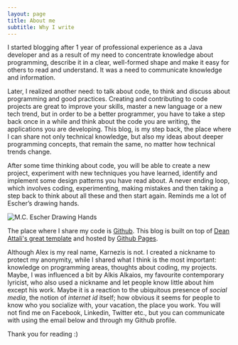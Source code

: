 ```yaml
---
layout: page
title: About me
subtitle: Why I write
---
```


I started blogging after 1 year of professional experience as a Java developer and as a result of my need to concentrate knowledge about programming, describe it in a clear, well-formed shape and make it easy for others to read and understand. It was a need to communicate knowledge and information.

Later, I realized another need: to talk about code, to think and discuss about programming and good practices. Creating and contributing to code projects are great to improve your skills, master a new language or a new tech trend, but in order to be a better programmer, you have to take a step back once in a while and think about the code you are writing, the applications you are developing. This blog, is my step back, the place where I can share not only technical knowledge, but also my ideas about deeper programming concepts, that remain the same, no matter how technical trends change.

After some time thinking about code, you will be able to create a new project, experiment with new techniques you have learned, identify and implement some design patterns you have read about. A never ending loop, which involves coding, experimenting, making mistakes and then taking a step back to think about all these and then start again. Reminds me a lot of Escher’s drawing hands.

![M.C. Escher Drawing Hands](http://www.mcescher.com/wp-content/uploads/2013/10/LW355-MC-Escher-Drawing-Hands-1948.jpg)

The place where I share my code is [Github](https://github.com/alkarn). This blog is built on top of [Dean Attali's great template](https://github.com/daattali/beautiful-jekyll) and hosted by [Github Pages](https://pages.github.com).

Although Alex is my real name, Karnezis is not. I created a nickname to protect my anonymity, while I shared what I think is the most important: knowledge on programming areas, thoughts about coding, my projects. Maybe, I was influenced a bit by Alkis Alkaios, my favourite contemporary lyricist, who also used a nickname and let people know little about him except his work. Maybe it is a reaction to the ubiquitous presence of *social media*, the notion of *internet id* itself; how obvious it seems for people to know who you socialize with, your vacation, the place you work. You will not find me on Facebook, Linkedin, Twitter etc., but you can communicate with using the email below and through my Github profile.

Thank you for reading :)
